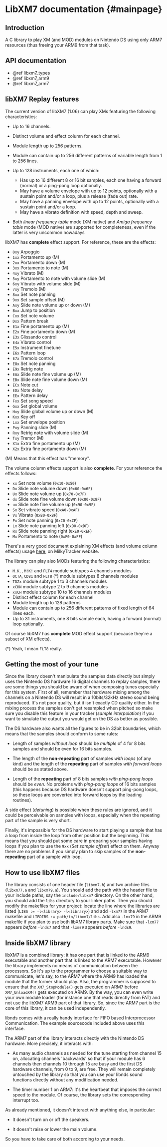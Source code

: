 LibXM7 documentation {#mainpage}
====================

## Introduction

A C library to play XM (and MOD) modules on Nintendo DS using only ARM7
resources (thus freeing your ARM9 from that task).

## API documentation

- @ref libxm7_types
- @ref libxm7_arm9
- @ref libxm7_arm7

## libXM7 Replay features

The current version of libXM7 (1.06) can play XMs featuring the following
characteristics:

- Up to 16 channels.
- Distinct volume and effect column for each channel.
- Module length up to 256 patterns.
- Module can contain up to 256 different patterns of variable length from 1 to
  256 lines.
- Up to 128 instruments, each one of which:

  - Has up to 16 different 8 or 16 bit samples, each one having a forward
    (normal) or a ping-pong loop optionally.
  - May have a volume envelope with up to 12 points, optionally with a
    sustain point and/or a loop, plus a release (fade out) rate.
  - May have a panning envelope with up to 12 points, optionally with a
    sustain point and/or a loop.
  - May have a vibrato definition with speed, depth and sweep.

- Both *linear frequency table* mode (XM native) and *Amiga frequency table*
  mode (MOD native) are supported for completeness, even if the latter is very
  uncommon nowadays

libXM7 has **complete** effect support. For reference, these are the effects:

- `0xy` Arpeggio
- `1xx` Portamento up (M)
- `2xx` Portamento down (M)
- `3xx` Portamento to note (M)
- `4xy` Vibrato (M)
- `5xy` Portamento to note with volume slide (M)
- `6xy` Vibrato with volume slide (M)
- `7xy` Tremolo (M)
- `8xx` Set note panning
- `9xx` Set sample offset (M)
- `Axy` Slide note volume up or down (M)
- `Bxx` Jump to position
- `Cxx` Set note volume
- `Dxx` Pattern break
- `E1x` Fine portamento up (M)
- `E2x` Fine portamento down (M)
- `E3x` Glissando control
- `E4x` Vibrato control
- `E5x` Instrument finetune
- `E6x` Pattern loop
- `E7x` Tremolo control
- `E8x` Set note panning
- `E9x` Retrig note
- `EAx` Slide note fine volume up (M)
- `EBx` Slide note fine volume down (M)
- `ECx` Note cut
- `EDx` Note delay
- `EEx` Pattern delay
- `Fxx` Set song speed
- `Gxx` Set global volume
- `Hxy` Slide global volume up or down (M)
- `Kxx` Key off
- `Lxx` Set envelope position
- `Pxy` Panning slide (M)
- `Rxy` Retrig note with volume slide (M)
- `Txy` Tremor (M)
- `X1x` Extra fine portamento up (M)
- `X2x` Extra fine portamento down (M)

(M) Means that this effect has "memory".

The volume column effects support is also **complete**. For your reference the
effects follows:

- `xx` Set note volume (`0x10-0x50`)
- `Dx` Slide note volume down (`0x60-0x6F`)
- `Ux` Slide note volume up (`0x70-0x7F`)
- `dx` Slide note fine volume down (`0x80-0x8F`)
- `ux` Slide note fine volume up (`0x90-0x9F`)
- `Sx` Set vibrato speed (`0xA0-0xAF`)
- `Vx` Vibrato (`0xB0-0xBF`)
- `Px` Set note panning (`0xC0-0xCF`)
- `Lx` Slide note panning left (`0xD0-0xDF`)
- `Rx` Slide note panning right (`0xE0-0xEF`)
- `Mx` Portamento to note (`0xF0-0xFF`)

There's a very good document explaining XM effects (and volume column effects)
usage [here](https://milkytracker.org/docs/MilkyTracker.html), on MilkyTracker
website.

The library can play also MODs featuring the following characteristics:

- `M.K.`, `M!K!` and `FLT4` module subtypes 4 channels modules
- `OCTA`, `CD81` and `FLT8` (\*) module subtypes 8 channels modules
- `TDZx` module subtype 1 to 3 channels modules
- `xCHN` module subtype 2 to 9 channels modules
- `xxCH` module subtype 10 to 16 channels modules
- Distinct effect column for each channel
- Module length up to 128 patterns
- Module can contain up to 256 different patterns of fixed length of 64 lines
  each.
- Up to 31 instruments, one 8 bits sample each, having a forward (normal) loop
  optionally.

Of course libXM7 has **complete** MOD effect support (because they're a subset
of XM effects).

(\*) Yeah, I mean `FLT8` really.

## Getting the most of your tune

Since the library doesn't manipulate the samples data directly but simply uses
the Nintendo DS hardware 16 digital channels to replay samples, there are some
things you should be aware of when composing tunes especially for this system.
First of all, remember that hardware mixing among the channels on a Nintendo DS
will result in a 10bits/32kHz stereo sound being reproduced. It's not poor
quality, but it isn't exactly CD quality either.  In the mixing process the
samples don't get resampled when pitched so make sure you disable this feature
in your tracker (*sample interpolation*) if you want to simulate the output you
would get on the DS as better as possible.

The DS hardware also wants all the figures to be in 32bit boundaries, which
means that the samples should conform to some rules:

- Length of samples *without loop* should be *multiple* of 4 for 8 bits samples
  and should be even for 16 bits samples.

- The length of the **non-repeating** part of samples *with loops* (of any kind)
  and the length of the **repeating** part of samples *with forward loops*
  should be as stated above.

- Length of the **repeating** part of 8 bits samples *with ping-pong loops*
  should be *even*. No problems with *ping-pong loops* of 16 bits samples (this
  happens because DS hardware doesn't support ping-pong loops, so these loops
  are converted into forward loops by the loading routines).

A side effect (*detuning*) is possible when these rules are ignored, and it
could be perceivable on samples with loops, especially when the repeating part
of the sample is very short.

Finally, it's impossible for the DS hardware to start playing a sample that has
a loop from inside the loop from other position but the beginning. This means
that you should put some care in preparing your samples having loops if you plan
to use the `9xx` (*Set sample offset*) effect on them. Anyway there are no
problems if you simply plan to skip samples of the **non-repeating** part of a
sample with loop.

## How to use libXM7 files

The library consists of one header file (`libxm7.h`) and two archive files
(`libxm77.a` and `libxm79.a`). You should add the path with the header file to
your include paths, say the `include/libxm7` directory. On the other hand, you
should add the `libs` directory to your linker paths. Then you should modify the
makefiles for your project: locate the line where the libraries are listed
(`LIBS := -l<library> -l<library>`) and add `-lxm77` in the ARM7 makefile and
`LIBDIRS := path/to/libxm7/libs`. Add also `-lmx79` in the ARM9 makefile if you
plan to use both libXM7 library parts. Make sure that `-lxm77` appears *before*
`-lnds7` and that `-lxm79` appears *before* `-lnds9`.

## Inside libXM7 library

libXM7 is a combined library: it has one part that is linked to the ARM9
executable and another part that is linked to the ARM7 executable. However the
library implements no means of communication between the processors. So it's up
to the programmer to choose a suitable way to communicate, let's say, to the
ARM7 where the ARM9 has loaded the module that the former should play. Also, the
programmer is supposed to ensure that the `XM7_StopModule()` gets executed on
ARM7 before `XM7_UnloadXM()` gets executed on ARM9. By the way, you can even
write your own module loader (for instance one that reads directly from FAT) and
not use the libXM7 ARM9 part of that library. So, since the ARM7 part is the
core of this library, it can be used independently.

libnds comes with a really handy interface for FIFO based Interprocessor
Communication. The example sourcecode included above uses this interface.

The ARM7 part of the library interacts directly with the Nintendo DS hardware.
More precisely, it interacts with:

- As many audio channels as needed for the tune starting from channel 15 on,
  allocating channels 'backwards' so that if your module has 6 channels then
  channels 10 through 15 are busy and the first DS hardware channels, from 0 to
  9, are free. They will remain completely untouched by the library so that you
  can use your libnds sound functions directly without any modification needed.

- The timer number 1 on ARM7: it's the heartbeat that imposes the correct speed
  to the module. Of course, the library sets the corresponding interrupt too.

As already mentioned, it doesn't interact with anything else, in particular:

- It doesn't turn on or off the speakers.

- It doesn't raise or lower the main volume.

So you have to take care of both according to your needs.

